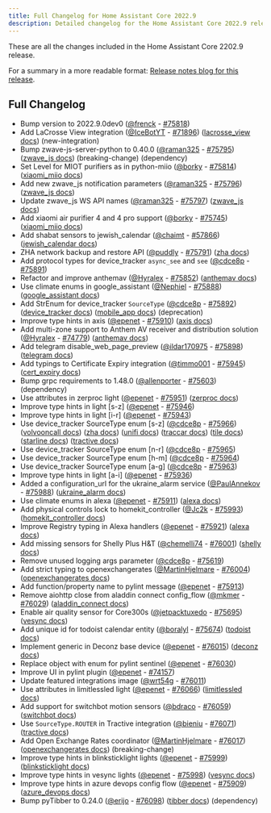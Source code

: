 ```yaml
---
title: Full Changelog for Home Assistant Core 2022.9
description: Detailed changelog for the Home Assistant Core 2022.9 release
---
```


These are all the changes included in the Home Assistant Core 2202.9 release.

For a summary in a more readable format:
[Release notes blog for this release](/blog/2022/08/03/release-20229/).

## Full Changelog

- Bump version to 2022.9.0dev0 ([@frenck] - [#75818])
- Add LaCrosse View integration ([@IceBotYT] - [#71896]) ([lacrosse_view docs]) (new-integration)
- Bump zwave-js-server-python to 0.40.0 ([@raman325] - [#75795]) ([zwave_js docs]) (breaking-change) (dependency)
- Set Level for MIOT purifiers as in python-miio ([@borky] - [#75814]) ([xiaomi_miio docs])
- Add new zwave_js notification parameters ([@raman325] - [#75796]) ([zwave_js docs])
- Update zwave_js WS API names ([@raman325] - [#75797]) ([zwave_js docs])
- Add xiaomi air purifier 4 and 4 pro support ([@borky] - [#75745]) ([xiaomi_miio docs])
- Add shabat sensors to jewish_calendar ([@chaimt] - [#57866]) ([jewish_calendar docs])
- ZHA network backup and restore API ([@puddly] - [#75791]) ([zha docs])
- Add protocol types for device_tracker `async_see` and `see` ([@cdce8p] - [#75891])
- Refactor and improve anthemav ([@Hyralex] - [#75852]) ([anthemav docs])
- Use climate enums in google_assistant ([@Nephiel] - [#75888]) ([google_assistant docs])
- Add StrEnum for device_tracker `SourceType` ([@cdce8p] - [#75892]) ([device_tracker docs]) ([mobile_app docs]) (deprecation)
- Improve type hints in axis ([@epenet] - [#75910]) ([axis docs])
- Add multi-zone support to Anthem AV receiver and distribution solution ([@Hyralex] - [#74779]) ([anthemav docs])
- Add telegram disable_web_page_preview ([@ildar170975] - [#75898]) ([telegram docs])
- Add typings to Certificate Expiry integration ([@timmo001] - [#75945]) ([cert_expiry docs])
- Bump grpc requirements to 1.48.0 ([@allenporter] - [#75603]) (dependency)
- Use attributes in zerproc light ([@epenet] - [#75951]) ([zerproc docs])
- Improve type hints in light [s-z] ([@epenet] - [#75946])
- Improve type hints in light [i-r] ([@epenet] - [#75943])
- Use device_tracker SourceType enum [s-z] ([@cdce8p] - [#75966]) ([volvooncall docs]) ([zha docs]) ([unifi docs]) ([traccar docs]) ([tile docs]) ([starline docs]) ([tractive docs])
- Use device_tracker SourceType enum [n-r] ([@cdce8p] - [#75965])
- Use device_tracker SourceType enum [h-m] ([@cdce8p] - [#75964])
- Use device_tracker SourceType enum [a-g] ([@cdce8p] - [#75963])
- Improve type hints in light [a-i] ([@epenet] - [#75936])
- Added a configuration_url for the ukraine_alarm service ([@PaulAnnekov] - [#75988]) ([ukraine_alarm docs])
- Use climate enums in alexa ([@epenet] - [#75911]) ([alexa docs])
- Add physical controls lock to homekit_controller ([@Jc2k] - [#75993]) ([homekit_controller docs])
- Improve Registry typing in Alexa handlers ([@epenet] - [#75921]) ([alexa docs])
- Add missing sensors for Shelly Plus H&T ([@chemelli74] - [#76001]) ([shelly docs])
- Remove unused logging args parameter ([@cdce8p] - [#75619])
- Add strict typing to openexchangerates ([@MartinHjelmare] - [#76004]) ([openexchangerates docs])
- Add function/property name to pylint message ([@epenet] - [#75913])
- Remove aiohttp close from aladdin connect config_flow ([@mkmer] - [#76029]) ([aladdin_connect docs])
- Enable air quality sensor for Core300s ([@jetpacktuxedo] - [#75695]) ([vesync docs])
- Add unique id for todoist calendar entity ([@boralyl] - [#75674]) ([todoist docs])
- Implement generic in Deconz base device ([@epenet] - [#76015]) ([deconz docs])
- Replace object with enum for pylint sentinel ([@epenet] - [#76030])
- Improve UI in pylint plugin ([@epenet] - [#74157])
- Update featured integrations image ([@wrt54g] - [#76011])
- Use attributes in limitlessled light ([@epenet] - [#76066]) ([limitlessled docs])
- Add support for switchbot motion sensors ([@bdraco] - [#76059]) ([switchbot docs])
- Use `SourceType.ROUTER` in Tractive integration ([@bieniu] - [#76071]) ([tractive docs])
- Add Open Exchange Rates coordinator ([@MartinHjelmare] - [#76017]) ([openexchangerates docs]) (breaking-change)
- Improve type hints in blinksticklight lights ([@epenet] - [#75999]) ([blinksticklight docs])
- Improve type hints in vesync lights ([@epenet] - [#75998]) ([vesync docs])
- Improve type hints in azure devops config flow ([@epenet] - [#75909]) ([azure_devops docs])
- Bump pyTibber to 0.24.0 ([@erijo] - [#76098]) ([tibber docs]) (dependency)

[#57866]: https://github.com/home-assistant/core/pull/57866
[#71896]: https://github.com/home-assistant/core/pull/71896
[#74157]: https://github.com/home-assistant/core/pull/74157
[#74779]: https://github.com/home-assistant/core/pull/74779
[#75603]: https://github.com/home-assistant/core/pull/75603
[#75619]: https://github.com/home-assistant/core/pull/75619
[#75674]: https://github.com/home-assistant/core/pull/75674
[#75695]: https://github.com/home-assistant/core/pull/75695
[#75745]: https://github.com/home-assistant/core/pull/75745
[#75791]: https://github.com/home-assistant/core/pull/75791
[#75795]: https://github.com/home-assistant/core/pull/75795
[#75796]: https://github.com/home-assistant/core/pull/75796
[#75797]: https://github.com/home-assistant/core/pull/75797
[#75814]: https://github.com/home-assistant/core/pull/75814
[#75818]: https://github.com/home-assistant/core/pull/75818
[#75852]: https://github.com/home-assistant/core/pull/75852
[#75888]: https://github.com/home-assistant/core/pull/75888
[#75891]: https://github.com/home-assistant/core/pull/75891
[#75892]: https://github.com/home-assistant/core/pull/75892
[#75898]: https://github.com/home-assistant/core/pull/75898
[#75909]: https://github.com/home-assistant/core/pull/75909
[#75910]: https://github.com/home-assistant/core/pull/75910
[#75911]: https://github.com/home-assistant/core/pull/75911
[#75913]: https://github.com/home-assistant/core/pull/75913
[#75921]: https://github.com/home-assistant/core/pull/75921
[#75936]: https://github.com/home-assistant/core/pull/75936
[#75943]: https://github.com/home-assistant/core/pull/75943
[#75945]: https://github.com/home-assistant/core/pull/75945
[#75946]: https://github.com/home-assistant/core/pull/75946
[#75951]: https://github.com/home-assistant/core/pull/75951
[#75963]: https://github.com/home-assistant/core/pull/75963
[#75964]: https://github.com/home-assistant/core/pull/75964
[#75965]: https://github.com/home-assistant/core/pull/75965
[#75966]: https://github.com/home-assistant/core/pull/75966
[#75988]: https://github.com/home-assistant/core/pull/75988
[#75993]: https://github.com/home-assistant/core/pull/75993
[#75998]: https://github.com/home-assistant/core/pull/75998
[#75999]: https://github.com/home-assistant/core/pull/75999
[#76001]: https://github.com/home-assistant/core/pull/76001
[#76004]: https://github.com/home-assistant/core/pull/76004
[#76011]: https://github.com/home-assistant/core/pull/76011
[#76015]: https://github.com/home-assistant/core/pull/76015
[#76017]: https://github.com/home-assistant/core/pull/76017
[#76029]: https://github.com/home-assistant/core/pull/76029
[#76030]: https://github.com/home-assistant/core/pull/76030
[#76059]: https://github.com/home-assistant/core/pull/76059
[#76066]: https://github.com/home-assistant/core/pull/76066
[#76071]: https://github.com/home-assistant/core/pull/76071
[#76098]: https://github.com/home-assistant/core/pull/76098
[@Hyralex]: https://github.com/Hyralex
[@IceBotYT]: https://github.com/IceBotYT
[@Jc2k]: https://github.com/Jc2k
[@MartinHjelmare]: https://github.com/MartinHjelmare
[@Nephiel]: https://github.com/Nephiel
[@PaulAnnekov]: https://github.com/PaulAnnekov
[@allenporter]: https://github.com/allenporter
[@bdraco]: https://github.com/bdraco
[@bieniu]: https://github.com/bieniu
[@boralyl]: https://github.com/boralyl
[@borky]: https://github.com/borky
[@cdce8p]: https://github.com/cdce8p
[@chaimt]: https://github.com/chaimt
[@chemelli74]: https://github.com/chemelli74
[@epenet]: https://github.com/epenet
[@erijo]: https://github.com/erijo
[@frenck]: https://github.com/frenck
[@ildar170975]: https://github.com/ildar170975
[@jetpacktuxedo]: https://github.com/jetpacktuxedo
[@mkmer]: https://github.com/mkmer
[@puddly]: https://github.com/puddly
[@raman325]: https://github.com/raman325
[@timmo001]: https://github.com/timmo001
[@wrt54g]: https://github.com/wrt54g
[aladdin_connect docs]: /integrations/aladdin_connect/
[alexa docs]: /integrations/alexa/
[anthemav docs]: /integrations/anthemav/
[axis docs]: /integrations/axis/
[azure_devops docs]: /integrations/azure_devops/
[blinksticklight docs]: /integrations/blinksticklight/
[cert_expiry docs]: /integrations/cert_expiry/
[deconz docs]: /integrations/deconz/
[device_tracker docs]: /integrations/device_tracker/
[google_assistant docs]: /integrations/google_assistant/
[homekit_controller docs]: /integrations/homekit_controller/
[jewish_calendar docs]: /integrations/jewish_calendar/
[lacrosse_view docs]: /integrations/lacrosse_view/
[limitlessled docs]: /integrations/limitlessled/
[mobile_app docs]: /integrations/mobile_app/
[openexchangerates docs]: /integrations/openexchangerates/
[shelly docs]: /integrations/shelly/
[starline docs]: /integrations/starline/
[switchbot docs]: /integrations/switchbot/
[telegram docs]: /integrations/telegram/
[tibber docs]: /integrations/tibber/
[tile docs]: /integrations/tile/
[todoist docs]: /integrations/todoist/
[traccar docs]: /integrations/traccar/
[tractive docs]: /integrations/tractive/
[ukraine_alarm docs]: /integrations/ukraine_alarm/
[unifi docs]: /integrations/unifi/
[vesync docs]: /integrations/vesync/
[volvooncall docs]: /integrations/volvooncall/
[xiaomi_miio docs]: /integrations/xiaomi_miio/
[zerproc docs]: /integrations/zerproc/
[zha docs]: /integrations/zha/
[zwave_js docs]: /integrations/zwave_js/

